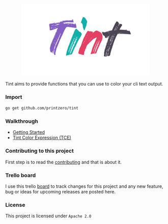 <p align="center">
    <img src="https://raw.githubusercontent.com/printzero/tint/master/assets/tint_logo.png" width="400" height="225">
</p>

Tint aims to provide functions that you can use to color your cli text output.


### Import

```bash
go get github.com/printzero/tint
```

### Walkthrough

- [Getting Started](getting_started.md)
- [Tint Color Expression (TCE)](tint_expressions.md)


### Contributing to this project

First step is to read the [contributing](https://github.com/printzero/tint/blob/master/CONTIBUTING.md) and that is about it.

### Trello board

I use this trello [board](https://trello.com/b/Nqbp6qaQ/tint-development-roadmap) to track changes for this project and any new feature, bug or ideas for upcoming releases are posted here.


### License

This project is licensed under `Apache 2.0`